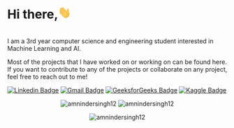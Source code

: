 <!-- ### Hi there 👋 -->

<!--
**amnindersingh12/amnindersingh12** is a ✨ _special_ ✨ repository because its `README.md` (this file) appears on your GitHub profile.

Here are some ideas to get you started:

- 🔭 I’m currently working on ...
- 🌱 I’m currently learning ...
- 👯 I’m looking to collaborate on ...
- 🤔 I’m looking for help with ...
- 💬 Ask me about ...
- 📫 How to reach me: ...
- 😄 Pronouns: ...
- ⚡ Fun fact: ...
-->
<h1> Hi there,<img src="https://raw.githubusercontent.com/ABSphreak/ABSphreak/master/gifs/Hi.gif" width="30px"> </h2>
<br>
I am a 3rd year computer science and engineering student interested in Machine Learning and AI.

Most of the projects that I have worked on or working on can be found here. If you want to contribute to any of the projects or collaborate on any project, feel free to reach out to me!


[![Linkedin Badge](https://img.shields.io/badge/LinkedIn-0077B5?style=for-the-badge&logo=linkedin&logoColor=white&&link=https://www.linkedin.com/in/amninder-singh-7a918b212//)](https://www.linkedin.com/in/amninder-singh-7a918b212//)
[![Gmail Badge](https://img.shields.io/badge/Gmail-D14836?style=for-the-badge&logo=gmail&logoColor=white&link=mailto:amnindersingh58611@gmail.com)](mailto:amnindersingh58611@gmail.com)
[![GeeksforGeeks Badge](https://img.shields.io/badge/-GeeksforGeeks-111200E?style=for-the-badge&logo=GeeksforGeeks&logoColor=white&&link=https://auth.geeksforgeeks.org/user/amnindersingh1414/articles)](https://auth.geeksforgeeks.org/user/amnindersingh1414/articles) 
[![Kaggle Badge](https://img.shields.io/badge/K-Kaggle-white?style=for-the-badge&logo=K&logoColor=blue&&link=https://www.kaggle.com/amnindersingh/)](https://www.kaggle.com/amnindersingh/)

<p align="center">
 <img src="https://github-readme-stats.vercel.app/api?username=amnindersingh12&show_icons=true&title_color=4E1C94&icon_color=4E1C94&text_color=0F0321&bg_color=FFFFFF" alt="amnindersingh12"/> 
 <img src="https://github-readme-streak-stats.herokuapp.com/?user=amnindersingh12&hide" alt="amnindersingh12" />

</p>
<p align="center">  <img src="https://komarev.com/ghpvc/?username=amnindersingh12" alt="amnindersingh12" /> </p> 
 
